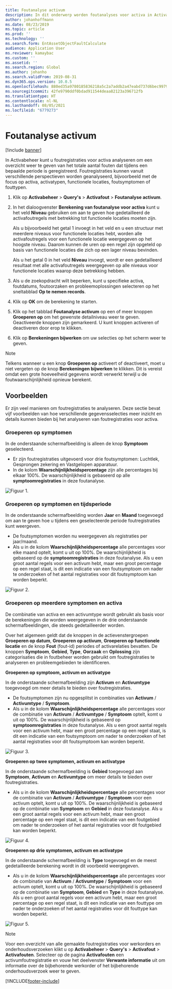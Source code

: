 ```yaml
---
title: Foutanalyse activum
description: In dit onderwerp worden foutanalyses voor activa in Activabeheer uitgelegd.
author: johanhoffmann
ms.date: 08/23/2019
ms.topic: article
ms.prod: ''
ms.technology: ''
ms.search.form: EntAssetObjectFaultCalculate
audience: Application User
ms.reviewer: kamaybac
ms.custom: ''
ms.assetid: ''
ms.search.region: Global
ms.author: johanho
ms.search.validFrom: 2019-08-31
ms.dyn365.ops.version: 10.0.5
ms.openlocfilehash: 880ed35a9780185836218a5c2a7addb2a47eabd737d6bec99794ecb7a0959791
ms.sourcegitcommit: 42fe9790ddf0bdad911544deaa82123a396712fb
ms.translationtype: HT
ms.contentlocale: nl-NL
ms.lasthandoff: 08/05/2021
ms.locfileid: "6779273"
---
```

# <a name="asset-fault-analysis"></a>Foutanalyse activum

[!include [banner](../../includes/banner.md)]

 

In Activabeheer kunt u foutregistraties voor activa analyseren om een overzicht weer te geven van het totale aantal fouten dat tijdens een bepaalde periode is geregistreerd. Foutregistraties kunnen vanuit verschillende perspectieven worden geanalyseerd, bijvoorbeeld met de focus op activa, activatypen, functionele locaties, foutsymptomen of fouttypen.

1. Klik op **Activabeheer** > **Query's** > **Activafout** > **Foutanalyse activum**.

2. In het dialoogvenster **Berekening van foutanalyse voor activa** kunt u het veld **Niveau** gebruiken om aan te geven hoe gedetailleerd de activafoutregels met betrekking tot functionele locaties moeten zijn. 

    Als u bijvoorbeeld het getal 1 invoegt in het veld en u een structuur met meerdere niveaus voor functionele locaties hebt, worden alle activafoutregels voor een functionele locatie weergegeven op het hoogste niveau. Daarom kunnen de uren op een regel zijn opgeteld op basis van functionele locaties die zich op een lager niveau bevinden. 
        
    Als u het getal 0 in het veld **Niveau** invoegt, wordt er een gedetailleerd resultaat met alle activafoutregels weergegeven op alle niveaus voor functionele locaties waarop deze betrekking hebben.

3. Als u de zoekopdracht wilt beperken, kunt u specifieke activa, foutdatums, foutoorzaken en probleemoplossingen selecteren op het sneltabblad **Op te nemen records**.

4. Klik op **OK** om de berekening te starten.

5. Klik op het tabblad **Foutanalyse activum** op een of meer knoppen **Groeperen op** om het gewenste detailniveau weer te geven. Geactiveerde knoppen zijn gemarkeerd. U kunt knoppen activeren of deactiveren door erop te klikken.

6. Klik op **Berekeningen bijwerken** om uw selecties op het scherm weer te geven. 

>[!NOTE]
>Telkens wanneer u een knop **Groeperen op** activeert of deactiveert, moet u niet vergeten op de knop **Berekeningen bijwerken** te klikken. Dit is vereist omdat een grote hoeveelheid gegevens wordt verwerkt terwijl u de foutwaarschijnlijkheid opnieuw berekent.

## <a name="examples"></a>Voorbeelden

Er zijn veel manieren om foutregistraties te analyseren. Deze sectie bevat vijf voorbeelden van hoe verschillende gegevensselecties meer inzicht en details kunnen bieden bij het analyseren van foutregistraties voor activa.

### <a name="group-by-symptoms"></a>Groeperen op symptomen

In de onderstaande schermafbeelding is alleen de knop **Symptoom** geselecteerd.

- Er zijn foutregistraties uitgevoerd voor drie foutsymptomen: Luchtlek, Gesprongen zekering en Vastgelopen apparatuur.  
- In de kolom **Waarschijnlijkheidspercentage** zijn alle percentages bij elkaar 100%. De waarschijnlijkheid is gebaseerd op alle **symptoomregistraties** in deze foutanalyse.

![Figuur 1.](media/06-controlling-and-reporting.png)

### <a name="group-by-symptoms-and-time-period"></a>Groeperen op symptomen en tijdsperiode

In de onderstaande schermafbeelding worden **Jaar** en **Maand** toegevoegd om aan te geven hoe u tijdens een geselecteerde periode foutregistraties kunt weergeven.

- De foutsymptomen worden nu weergegeven als registraties per jaar/maand.  
- Als u in de kolom **Waarschijnlijkheidspercentage** alle percentages voor elke maand optelt, komt u uit op 100%. De waarschijnlijkheid is gebaseerd op de **symptoomregistraties** in deze foutanalyse. Als u een groot aantal regels voor een activum hebt, maar een groot percentage op een regel staat, is dit een indicatie van een foutsymptoom om nader te onderzoeken of het aantal registraties voor dit foutsymptoom kan worden beperkt.

![Figuur 2.](media/07-controlling-and-reporting.png)

### <a name="group-by-multiple-symptoms-and-assets"></a>Groeperen op meerdere symptomen en activa

De combinatie van activa en een activumtype wordt gebruikt als basis voor de berekeningen die worden weergegeven in de drie onderstaande schermafbeeldingen, die steeds gedetailleerder worden.  

Over het algemeen geldt dat de knoppen in de actievenstergroepen **Groeperen op datum**, **Groeperen op activum**, **Groeperen op functionele locatie** en de knop **Fout** (fout-id) periodes of activarelaties bevatten. De knoppen **Symptoom**, **Gebied**, **Type**, **Oorzaak** en **Oplossing** zijn categorisaties die in foutbeheer worden gebruikt om foutregistraties te analyseren en probleemgebieden te identificeren.  

**Groeperen op symptoom, activum en activatype**

In de onderstaande schermafbeelding zijn **Activum** en **Activumtype** toegevoegd om meer details te bieden over foutregistraties.

- De foutsymptomen zijn nu opgesplitst in combinaties van **Activum** / **Activumtype** / **Symptoom**.  
- Als u in de kolom **Waarschijnlijkheidspercentage** alle percentages voor de combinatie van **Activum** / **Activumtype** / **Symptoom** optelt, komt u uit op 100%. De waarschijnlijkheid is gebaseerd op **symptoomregistraties** in deze foutanalyse. Als u een groot aantal regels voor een activum hebt, maar een groot percentage op een regel staat, is dit een indicatie van een foutsymptoom om nader te onderzoeken of het aantal registraties voor dit foutsymptoom kan worden beperkt.

![Figuur 3.](media/08-controlling-and-reporting.png)

**Groeperen op twee symptomen, activum en activatype**

In de onderstaande schermafbeelding is **Gebied** toegevoegd aan **Symptoom**, **Activum** en **Activumtype** om meer details te bieden over foutregistraties.

- Als u in de kolom **Waarschijnlijkheidspercentage** alle percentages voor de combinatie van **Activum** / **Activumtype** / **Symptoom** voor een activum optelt, komt u uit op 100%. De waarschijnlijkheid is gebaseerd op de combinatie van **Symptoom** en **Gebied** in deze foutanalyse. Als u een groot aantal regels voor een activum hebt, maar een groot percentage op een regel staat, is dit een indicatie van een foutgebied om nader te onderzoeken of het aantal registraties voor dit foutgebied kan worden beperkt.  

![Figuur 4.](media/09-controlling-and-reporting.png)

**Groeperen op drie symptomen, activum en activatype**

In de onderstaande schermafbeelding is **Type** toegevoegd en de meest gedetailleerde berekening wordt in dit voorbeeld weergegeven.
 
- Als u in de kolom **Waarschijnlijkheidspercentage** alle percentages voor de combinatie van **Activum** / **Activumtype** / **Symptoom** voor een activum optelt, komt u uit op 100%. De waarschijnlijkheid is gebaseerd op de combinatie van **Symptoom**, **Gebied** en **Type** in deze foutanalyse. Als u een groot aantal regels voor een activum hebt, maar een groot percentage op een regel staat, is dit een indicatie van een fouttype om nader te onderzoeken of het aantal registraties voor dit fouttype kan worden beperkt.

![Figuur 5.](media/10-controlling-and-reporting.png)


>[!NOTE]
>Voor een overzicht van alle gemaakte foutregistraties voor werkorders en onderhoudsverzoeken klikt u op **Activabeheer** > **Query's** > **Activafout** > **Activafouten**. Selecteer op de pagina **Activafouten** een activumfoutregistratie en vouw het deelvenster **Verwante informatie** uit om informatie over de bijbehorende werkorder of het bijbehorende onderhoudsverzoek weer te geven.



[!INCLUDE[footer-include](../../../includes/footer-banner.md)]